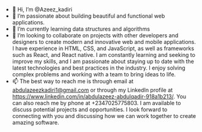 - 👋 Hi, I’m @Azeez_kadiri
- 👀 I’m passionate  about  building beautiful and functional web applications.
- 🌱 I’m currently learning data structures and algorithms 
- 💞️ I’m looking to collaborate on projects with other developers and designers to create modern and innovative web and mobile applications. I have experience in HTML, CSS, and JavaScript, as well as frameworks such as React, and React native. I am constantly learning and seeking to improve my skills, and I am passionate about staying up to date with the latest technologies and best practices in the industry. I enjoy solving complex problems and working with a team to bring ideas to life.
- 📫 The best way to reach me is through email at abdulazeezkadiri1@gmail.com or through my LinkedIn profile at https://www.linkedin.com/in/abdulazeez-abdulqadir-918a1b213/. You can also reach me by phone at +2347025775803. I am available to discuss potential projects and opportunities. I look forward to connecting with you and discussing how we can work together to create amazing software.

<!---
Azeezoskco/Azeezoskco is a ✨ special ✨ repository because its `README.md` (this file) appears on your GitHub profile.
You can click the Preview link to take a look at your changes.
--->
